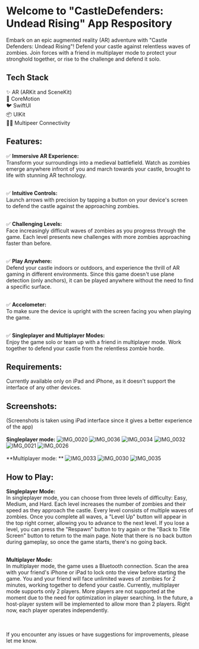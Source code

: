 # Welcome to "CastleDefenders: Undead Rising" App Respository

Embark on an epic augmented reality (AR) adventure with "Castle Defenders: Undead Rising"! Defend your castle against relentless waves of zombies. Join forces with a friend in multiplayer mode to protect your stronghold together, or rise to the challenge and defend it solo.

## Tech Stack
✨ AR (ARKit and SceneKit)
<br />🏃 CoreMotion
<br />🐦 SwiftUI
<br />📦 UIKit
<br />👧👦 Multipeer Connectivity

## Features:
✅ **Immersive AR Experience:**
<br />Transform your surroundings into a medieval battlefield. Watch as zombies emerge anywhere infront of you and march towards your castle, brought to life with stunning AR technology.

<br />✅ **Intuitive Controls:**
<br />Launch arrows with precision by tapping a button on your device's screen to defend the castle against the approaching zombies.

<br />✅ **Challenging Levels:**
<br />Face increasingly difficult waves of zombies as you progress through the game. Each level presents new challenges with more zombies approaching faster than before.

<br />✅ **Play Anywhere:**
<br />Defend your castle indoors or outdoors, and experience the thrill of AR gaming in different environments. Since this game doesn't use plane detection (only anchors), it can be played anywhere without the need to find a specific surface.

<br />✅ **Accelometer:**
<br />To make sure the device is upright with the screen facing you when playing the game.

<br />✅ **Singleplayer and Multiplayer Modes:**
<br />Enjoy the game solo or team up with a friend in multiplayer mode. Work together to defend your castle from the relentless zombie horde.

## Requirements:
Currently available only on iPad and iPhone, as it doesn't support the interface of any other devices.

## Screenshots:
(Screenshots is taken using iPad interface since it gives a better experience of the app)
<br />
<br />**Singleplayer mode:**
![IMG_0020](https://github.com/13ry4nV3rn4nd4/CastleDefenders-UndeadRising/assets/91310099/c1116c8d-2116-4f0c-9eef-d1a96d3e0722)
![IMG_0036](https://github.com/13ry4nV3rn4nd4/CastleDefenders-UndeadRising/assets/91310099/9b1f9ebb-3343-4b50-9ce9-69d862e3ff7d)
![IMG_0034](https://github.com/13ry4nV3rn4nd4/CastleDefenders-UndeadRising/assets/91310099/ed69e4bc-0c67-48d6-b302-8379a89b02ec)
![IMG_0032](https://github.com/13ry4nV3rn4nd4/CastleDefenders-UndeadRising/assets/91310099/69616ca1-c6cf-41f8-9d49-24f3fc535d29)
![IMG_0021](https://github.com/13ry4nV3rn4nd4/CastleDefenders-UndeadRising/assets/91310099/eab92ec3-2ad3-4fa3-983b-a9c3903cc0ef)
![IMG_0026](https://github.com/13ry4nV3rn4nd4/CastleDefenders-UndeadRising/assets/91310099/fad85f5c-06bd-4d52-82ad-01f98d05bbcf)
<br />
<br />**Multiplayer mode: **
![IMG_0033](https://github.com/13ry4nV3rn4nd4/CastleDefenders-UndeadRising/assets/91310099/1029c233-81d6-4d37-8c03-28565fa2225d)
![IMG_0030](https://github.com/13ry4nV3rn4nd4/CastleDefenders-UndeadRising/assets/91310099/85306c0b-8d4e-4c8f-9fe5-e7f51bbb5dfc)
![IMG_0035](https://github.com/13ry4nV3rn4nd4/CastleDefenders-UndeadRising/assets/91310099/b1b4f4a7-9f93-497f-acb4-26a9ae0f00e0)

## How to Play:
**Singleplayer Mode:**
<br />In singleplayer mode, you can choose from three levels of difficulty: Easy, Medium, and Hard. Each level increases the number of zombies and their speed as they approach the castle. Every level consists of multiple waves of zombies. Once you complete all waves, a "Level Up" button will appear in the top right corner, allowing you to advance to the next level. If you lose a level, you can press the "Respawn" button to try again or the "Back to Title Screen" button to return to the main page. Note that there is no back button during gameplay, so once the game starts, there's no going back.

<br />**Multiplayer Mode:**
<br />In multiplayer mode, the game uses a Bluetooth connection. Scan the area with your friend's iPhone or iPad to lock onto the view before starting the game. You and your friend will face unlimited waves of zombies for 2 minutes, working together to defend your castle. Currently, multiplayer mode supports only 2 players. More players are not supported at the moment due to the need for optimization in player searching. In the future, a host-player system will be implemented to allow more than 2 players. Right now, each player operates independently.

<br />
<br />If you encounter any issues or have suggestions for improvements, please let me know.








